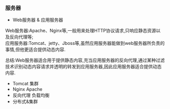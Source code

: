 ### 服务器  

- Web服务器 & 应用服务器

Web服务器:Apache、Nginx等,一般用来处理HTTP协议请求,只响应静态资源以及反向代理等;     
应用服务器:Tomcat、jetty、Jboss等,虽然应用服务器能做到web服务器所负责的事情,但他更适合提供动态内容.  

总结:Web服务器适合用于提供静态内容,充当应用服务器的反向代理,通过某种过滤技术识别动态内容请求并透明的转发到应用服务器,因此应用服务器适合提供动态内容.  

- Tomcat 集群
- Nginx Apache
- 反向代理 负载均衡  
- 分布式&集群 